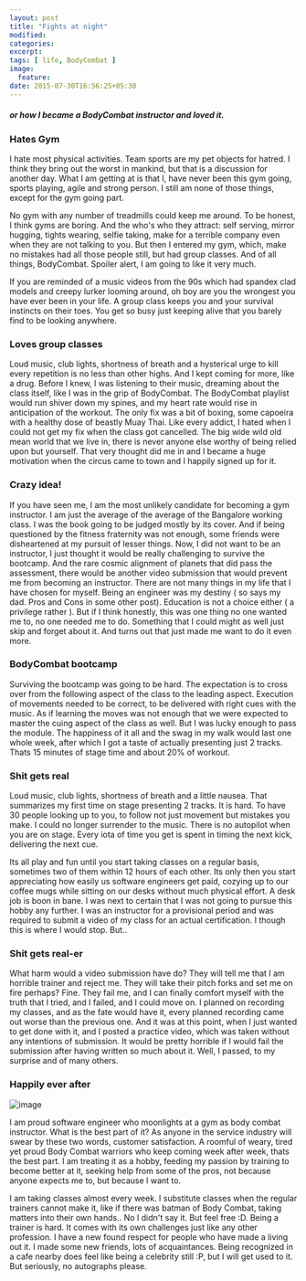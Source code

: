 ```yaml
---
layout: post
title: "Fights at night"
modified:
categories:
excerpt:
tags: [ life, BodyCombat ]
image:
  feature:
date: 2015-07-30T16:56:25+05:30
---
```


##### or how I became a BodyCombat instructor and loved it.

### Hates Gym
I hate most physical activities. Team sports are my pet objects for hatred.
I think they bring out the worst in mankind, but that is a discussion for another
day. What I am getting at is that I, have never been this gym going, sports
playing, agile and strong person. I still am none of those things, except for
the gym going part.

No gym with any number of treadmills could keep me around. To be honest, I think
gyms are boring. And the who's who they attract: self serving, mirror hugging, tights
wearing, selfie taking, make for a terrible company even when they are not talking to you.
But then I entered my gym, which, make no mistakes had all those people still, but had
group classes. And of all things, BodyCombat. Spoiler alert, I am going to like it very
much.

If you are reminded of a music videos from the 90s which had spandex clad models
and creepy lurker looming around, oh boy are you the wrongest you have ever been
in your life. A group class keeps you and your survival instincts on their toes.
You get so busy just keeping alive that you barely find to be looking anywhere.

### Loves group classes
Loud music, club lights, shortness of breath and a hysterical urge to kill
every repetition is no less than other highs. And I kept coming for more, like
a drug. Before I knew, I was listening to their music, dreaming about the class
itself, like I was in the grip of BodyCombat. The BodyCombat playlist would run
shiver down my spines, and my heart rate would rise in anticipation of the workout.
The only fix was a bit of boxing, some capoeira with a healthy dose of beastly
Muay Thai. Like every addict, I hated when I could not get my fix when the class
got cancelled. The big wide wild old mean world that we live in, there is never
anyone else worthy of being relied upon but yourself. That very thought did me
in and I became a huge motivation when the circus came to town and I happily
signed up for it.

### Crazy idea!
If you have seen me, I am the most unlikely candidate for becoming a gym
instructor. I am just the average of the average of the Bangalore working class.
I was the book going to be judged mostly by its cover. And if being questioned by
the fitness fraternity was not enough, some friends were disheartened at my
pursuit of lesser things. Now, I did not want to be an instructor, I just thought
it would be really challenging to survive the bootcamp. And the rare cosmic alignment
of planets that did pass the assessment, there would be another video submission
that would prevent me from becoming an instructor. There are not many things in my
life that I have chosen for myself. Being an engineer was my destiny ( so says my dad.
Pros and Cons in some other post). Education is not a choice either (
a privilege rather  ). But if I think honestly, this was one thing no one
wanted me to, no one needed me to do. Something that I could might as well just
skip and forget about it. And turns out that just made me want to do it even more.

### BodyCombat bootcamp
Surviving the bootcamp was going to be hard. The expectation is to cross over from
the following aspect of the class to the leading aspect. Execution of movements
needed to be correct, to be delivered with right cues with the music. As if learning
the moves was not enough that we were expected to master the cuing aspect of the
class as well. But I was lucky enough to pass the module. The happiness of it all
and the swag in my walk would last one whole week, after which I got a taste
of actually presenting just 2 tracks. Thats 15 minutes of stage time and about 20%
of workout.

### Shit gets real
Loud music, club lights, shortness of breath and a little nausea. That summarizes
my first time on stage presenting 2 tracks. It is hard. To have 30 people looking
up to you, to follow not just movement but mistakes you make. I could no longer
surrender to the music. There is no autopilot when you are on stage. Every iota
of time you get is spent in timing the next kick, delivering the next cue.

Its all play and fun until you start taking classes on a regular basis, sometimes
two of them within 12 hours of each other. Its only then you start appreciating
how easily us software engineers get paid, cozying up to our coffee mugs while
sitting on our desks without much physical effort. A desk job is boon in bane.
I was next to certain that I was not going to pursue this hobby any further.
I was an instructor for a provisional period and was required to submit a video
of my class for an actual certification. I though this is where I would stop. But..

### Shit gets real-er
What harm would a video submission have do? They will tell me that I am horrible
trainer and reject me. They will take their pitch forks and set me on fire perhaps?
Fine. They fail me, and I can finally comfort myself with the truth that I tried,
and I failed, and I could move on. I planned on recording my classes, and as the
fate would have it, every planned recording came out worse than the previous one.
And it was at this point, when I just wanted to get done with it, and I posted
a practice video, which was taken without any intentions of submission. It would
be pretty horrible if I would fail the submission after having written so much
about it. Well, I passed, to my surprise and of many others.

### Happily ever after
![image](http://iag0.github.io/images/combat2.jpg "BodyCombat: sky knee. Bespectacled beast and co.")

I am proud software engineer who moonlights at a gym as body combat instructor.
What is the best part of it? As anyone in the service industry will swear by these
two words, customer satisfaction. A roomful of weary, tired yet proud Body Combat
warriors who keep coming week after week, thats the best part. I am treating
it as a hobby, feeding my passion by training to become better at it, seeking
help from some of the pros, not because anyone expects me to, but because I want to.

I am taking classes almost every week. I substitute classes when the regular
trainers cannot make it, like if there was batman of Body Combat, taking matters
into their own hands.. No I didn't say it. But feel free :D.
Being a trainer is hard. It comes with its own challenges just like any other
profession. I have a new found respect for people who have made a living out it.
I made some new friends, lots of acquaintances. Being recognized in a cafe nearby
does feel like being a celebrity still :P, but I will get used to it.
But seriously, no autographs please.
